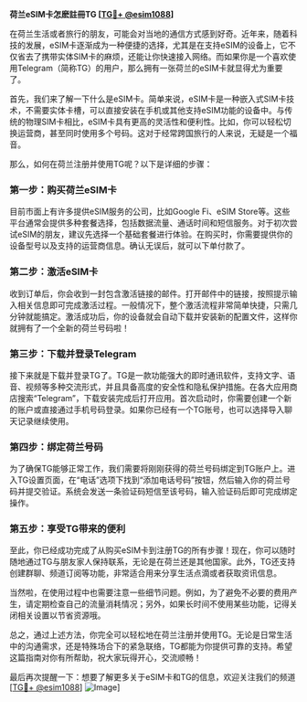 **荷兰eSIM卡怎麽註冊TG [[TG💪+ @esim1088](https://t.me/s/esim1088)]**

在荷兰生活或者旅行的朋友，可能会对当地的通信方式感到好奇。近年来，随着科技的发展，eSIM卡逐渐成为一种便捷的选择，尤其是在支持eSIM的设备上，它不仅省去了携带实体SIM卡的麻烦，还能让你快速接入网络。而如果你是一个喜欢使用Telegram（简称TG）的用户，那么拥有一张荷兰的eSIM卡就显得尤为重要了。

首先，我们来了解一下什么是eSIM卡。简单来说，eSIM卡是一种嵌入式SIM卡技术，不需要实体卡槽，可以直接安装在手机或其他支持eSIM功能的设备中。与传统的物理SIM卡相比，eSIM卡具有更高的灵活性和便利性。比如，你可以轻松切换运营商，甚至同时使用多个号码。这对于经常跨国旅行的人来说，无疑是一个福音。

那么，如何在荷兰注册并使用TG呢？以下是详细的步骤：

### 第一步：购买荷兰eSIM卡

目前市面上有许多提供eSIM服务的公司，比如Google Fi、eSIM Store等。这些平台通常会提供多种套餐选择，包括数据流量、通话时间和短信服务。对于初次尝试eSIM的朋友，建议先选择一个基础套餐进行体验。在购买时，你需要提供你的设备型号以及支持的运营商信息。确认无误后，就可以下单付款了。

### 第二步：激活eSIM卡

收到订单后，你会收到一封包含激活链接的邮件。打开邮件中的链接，按照提示输入相关信息即可完成激活过程。一般情况下，整个激活流程非常简单快捷，只需几分钟就能搞定。激活成功后，你的设备就会自动下载并安装新的配置文件，这样你就拥有了一个全新的荷兰号码啦！

### 第三步：下载并登录Telegram

接下来就是下载并登录TG了。TG是一款功能强大的即时通讯软件，支持文字、语音、视频等多种交流形式，并且具备高度的安全性和隐私保护措施。在各大应用商店搜索“Telegram”，下载安装完成后打开应用。首次启动时，你需要创建一个新的账户或直接通过手机号码登录。如果你已经有一个TG账号，也可以选择导入聊天记录继续使用。

### 第四步：绑定荷兰号码

为了确保TG能够正常工作，我们需要将刚刚获得的荷兰号码绑定到TG账户上。进入TG设置页面，在“电话”选项下找到“添加电话号码”按钮，然后输入你的荷兰号码并提交验证。系统会发送一条验证码短信至该号码，输入验证码后即可完成绑定操作。

### 第五步：享受TG带来的便利

至此，你已经成功完成了从购买eSIM卡到注册TG的所有步骤！现在，你可以随时随地通过TG与朋友家人保持联系，无论是在荷兰还是其他国家。此外，TG还支持创建群聊、频道订阅等功能，非常适合用来分享生活点滴或者获取资讯信息。

当然啦，在使用过程中也需要注意一些细节问题。例如，为了避免不必要的费用产生，请定期检查自己的流量消耗情况；另外，如果长时间不使用某些功能，记得关闭相关设置以节省资源哦。

总之，通过上述方法，你完全可以轻松地在荷兰注册并使用TG。无论是日常生活中的沟通需求，还是特殊场合下的紧急联络，TG都能为你提供可靠的支持。希望这篇指南对你有所帮助，祝大家玩得开心，交流顺畅！

最后再次提醒一下：想要了解更多关于eSIM卡和TG的信息，欢迎关注我们的频道[[TG💪+ @esim1088](https://t.me/s/esim1088)] ![Image](https://i.postimg.cc/4NQfJmqS/Snipaste-2025-05-13-00-14-12.png)]